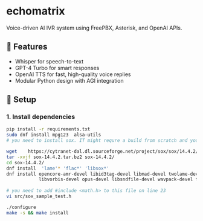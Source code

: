 # echomatrix


Voice-driven AI IVR system using FreePBX, Asterisk, and OpenAI APIs.

## 🔧 Features

- Whisper for speech-to-text
- GPT-4 Turbo for smart responses
- OpenAI TTS for fast, high-quality voice replies
- Modular Python design with AGI integration

## 🚀 Setup

### 1. Install dependencies

```bash
pip install -r requirements.txt
sudo dnf install mpg123  alsa-utils 
# you need to install sox. IT might requre a build from scratch and you need a lot of dependencies to get mp3 etcv working.

wget    https://cytranet-dal.dl.sourceforge.net/project/sox/sox/14.4.2/sox-14.4.2.tar.bz2
tar -xvjf sox-14.4.2.tar.bz2 sox-14.4.2/
cd sox-14.4.2/
dnf install  'lame'* 'flac*' 'libsox*'
dnf install opencore-amr-devel libid3tag-devel libmad-devel twolame-devel \
            libvorbis-devel opus-devel libsndfile-devel wavpack-devel file-devel libpng-devel
  
# you need to add #include <math.h> to this file on line 23
vi src/sox_sample_test.h

./configure
make -s && make install
```
